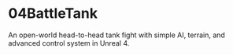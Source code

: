 # 04BattleTank
An open-world head-to-head tank fight with simple AI, terrain, and advanced control system in Unreal 4.
